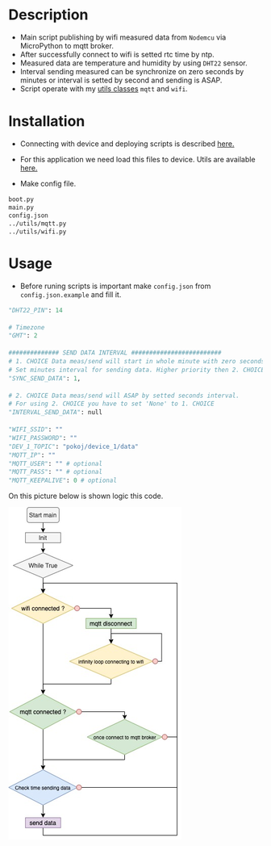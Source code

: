 # Description

- Main script publishing by wifi measured data from `Nodemcu` via MicroPython to mqtt broker.
- After successfully connect to wifi is setted rtc time by ntp.
- Measured data are temperature and humidity by using `DHT22` sensor.
- Interval sending measured can be synchronize on zero seconds by minutes or interval is setted by second and sending is ASAP.
- Script operate with my [utils classes](https://github.com/vichi99/ESP8266/tree/master/utils) `mqtt` and `wifi`.

# Installation

- Connecting with device and deploying scripts is described [here.](https://github.com/vichi99/ESP8266/blob/master/Deploy_MicroPython_scripts.md)

- For this application we need load this files to device. Utils are available [here.](https://github.com/vichi99/ESP8266/tree/master/utils)

- Make config file.
```
boot.py
main.py
config.json
../utils/mqtt.py
../utils/wifi.py
```

# Usage

- Before runing scripts is important make `config.json` from `config.json.example` and fill it.
```python
"DHT22_PIN": 14

# Timezone
"GMT": 2

############## SEND DATA INTERVAL #########################
# 1. CHOICE Data meas/send will start in whole minute with zero seconds etc. (12:02:00)
# Set minutes interval for sending data. Higher priority then 2. CHOICE. 
"SYNC_SEND_DATA": 1,

# 2. CHOICE Data meas/send will ASAP by setted seconds interval.
# For using 2. CHOICE you have to set 'None' to 1. CHOICE
"INTERVAL_SEND_DATA": null

"WIFI_SSID": ""
"WIFI_PASSWORD": ""
"DEV_1_TOPIC": "pokoj/device_1/data"
"MQTT_IP": ""
"MQTT_USER": "" # optional
"MQTT_PASS": "" # optional
"MQTT_KEEPALIVE": 0 # optional
```
On this picture below is shown logic this code.

![main_diagram](docs/main_diagram.jpg)



